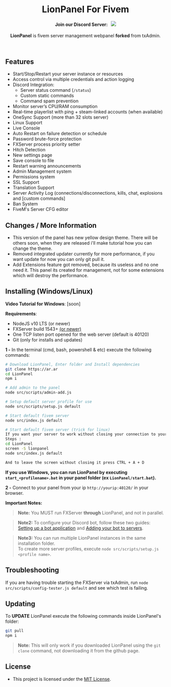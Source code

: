 <p align="center">
	<h1 align="center">
		LionPanel For Fivem
	</h1>
	<h4 align="center">
		<!-- FiveM Forum thread: &nbsp; <a href="https://forum.fivem.net/t/530475"><img src="https://img.shields.io/badge/dynamic/json.svg?color=green&label=txAdmin&query=views&suffix=%20views&url=https%3A%2F%2Fforum.fivem.net%2Ft%2F530475.json"></img></a>  <br/> -->
		Join our Discord Server: &nbsp; <a href="https://discord.gg/ZDmgnzW"><img src="https://discordapp.com/api/guilds/705539678740414465/widget.png?style=shield"></img></a>
	</h4>
	<p align="center">
		<b>LionPanel</b> is fivem server management webpanel <b>forked</b> from txAdmin.
	</p>
</p>

<br/>



## Features
- Start/Stop/Restart your server instance or resources
- Access control via multiple credentials and action logging
- Discord Integration:
	- Server status command (`/status`)
	- Custom static commands
	- Command spam prevention
- Monitor server’s CPU/RAM consumption
- Real-time playerlist with ping + steam-linked accounts (when available)
- OneSync Support (more than 32 slots server)
- Linux Support
- Live Console
- Auto Restart on failure detection or schedule
- Password brute-force protection
- FXServer process priority setter
- Hitch Detection
- New settings page
- Save console to file
- Restart warning announcements
- Admin Management system
- Permissions system
- SSL Support
- Translation Support
- Server Activity Log (connections/disconnections, kills, chat, explosions and [custom commands]
- Ban System
- FiveM's Server CFG editor

## Changes / More Information
- This version of the panel has new yellow design theme. There will be others soon, when they are released i'll make tutorial how you can change the theme.
- Removed integrated updater currently for more performance, if you want update for now you can only git pull it.
- Add Extensions feature got removed, because its useless and no one need it. This panel its created for management, not for some extensions which will destroy the performance.


## Installing (Windows/Linux)

**Video Tutorial for Windows**: [soon]

**Requirements**:
- NodeJS v10 LTS (or newer)
- FXServer build 1543+ [(or newer)](https://runtime.fivem.net/artifacts/fivem/)
- One TCP listen port opened for the web server (default is 40120)
- Git (only for installs and updates)

**1 -** In the terminal (cmd, bash, powershell & etc) execute the following commands:
```bash
# Download LionPanel, Enter folder and Install dependencies
git clone https://ar.ar
cd LionPanel
npm i

# Add admin to the panel
node src/scripts/admin-add.js

# Setup default server profile for use
node src/scripts/setup.js default

# Start default fivem server
node src/index.js default

# Start default fivem server (trick for linux)
If you want your server to work without closing your connection to your machine, you can use download and use screen.
Steps :
cd LionPanel
screen -S lionpanel
node src/index.js default

And to leave the screen without closing it press CTRL + A + D
```
**If you use Windows, you can run LionPanel by executing `start_<profilename>.bat` in your panel folder (ex `LionPanel/start.bat`).**  

**2 -** Connect to your panel from your ip `http://yourip:40120/` in your browser.  

**Important Notes:**  
> **Note:** You MUST run FXServer **through** LionPanel, and not in parallel.  

> **Note2:** To configure your Discord bot, follow these two guides:  [Setting up a bot application](https://discordjs.guide/preparations/setting-up-a-bot-application.html) and [Adding your bot to servers](https://discordjs.guide/preparations/adding-your-bot-to-servers.html).  

> **Note3:** You can run multiple LionPanel instances in the same installation folder.  
> To create more server profiles, execute `node src/scripts/setup.js <profile name>`.

## Troubleshooting  
If you are having trouble starting the FXServer via txAdmin, run `node src/scripts/config-tester.js default` and see which test is failing.  

## Updating
To **UPDATE** LionPanel execute the following commands inside LionPanel's folder:
```bash
git pull
npm i
``` 
> **Note:** This will only work if you downloaded LionPanel using the `git clone` command, not downloading it from the github page.

## License
- This project is licensed under the [MIT License](https://github.com/martink1337/LionPanel/blob/master/LICENSE).